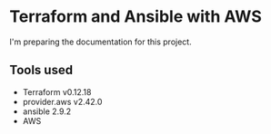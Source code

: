 # Terraform and Ansible with AWS

I'm preparing the documentation for this project.

## Tools used

- Terraform v0.12.18
- provider.aws v2.42.0
- ansible 2.9.2
- AWS